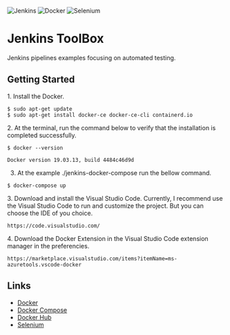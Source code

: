 ![Jenkins](https://img.shields.io/badge/jenkins-%23D24939.svg?style=for-the-badge&logo=jenkins&logoColor=white)
![Docker](https://img.shields.io/badge/docker-%230db7ed.svg?style=for-the-badge&logo=docker&logoColor=white)
![Selenium](https://img.shields.io/badge/Selenium-%5cb012.svg?style=for-the-badge&logo=selenium&logoColor=white)

# Jenkins ToolBox

Jenkins pipelines examples focusing on automated testing.

## Getting Started

1\. Install the Docker.

```shell
$ sudo apt-get update
$ sudo apt-get install docker-ce docker-ce-cli containerd.io
```

2\. At the terminal, run the command below to verify that the installation is completed successfully.

```shell
$ docker --version

Docker version 19.03.13, build 4484c46d9d
```

3. At the example ./jenkins-docker-compose run the bellow command.
```shell
$ docker-compose up
```

3\. Download and install the Visual Studio Code. Currently, I recommend use the Visual Studio Code to run and customize the project. But you can choose the IDE of you choice.

```
https://code.visualstudio.com/
```

4\. Download the Docker Extension in the Visual Studio Code extension manager in the preferencies.

```
https://marketplace.visualstudio.com/items?itemName=ms-azuretools.vscode-docker
```

## Links

- [Docker](https://www.docker.com/)
- [Docker Compose](https://docs.docker.com/compose/)
- [Docker Hub](https://hub.docker.com/)
- [Selenium](https://www.selenium.dev/)
